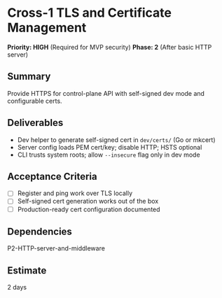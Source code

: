 # Cross-1 TLS and Certificate Management

**Priority: HIGH** (Required for MVP security)
**Phase: 2** (After basic HTTP server)

## Summary
Provide HTTPS for control-plane API with self-signed dev mode and configurable certs.

## Deliverables
- Dev helper to generate self-signed cert in `dev/certs/` (Go or mkcert)
- Server config loads PEM cert/key; disable HTTP; HSTS optional
- CLI trusts system roots; allow `--insecure` flag only in dev mode

## Acceptance Criteria
- [ ] Register and ping work over TLS locally
- [ ] Self-signed cert generation works out of the box
- [ ] Production-ready cert configuration documented

## Dependencies
P2-HTTP-server-and-middleware

## Estimate
2 days






